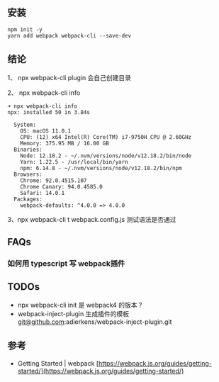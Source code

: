 ## 安装
```
npm init -y 
yarn add webpack webpack-cli --save-dev 
```

## 结论
1、 npx webpack-cli plugin 会自己创建目录

2、 npx webpack-cli info     

```
➜ npx webpack-cli info     
npx: installed 50 in 3.84s

  System:
    OS: macOS 11.0.1
    CPU: (12) x64 Intel(R) Core(TM) i7-9750H CPU @ 2.60GHz
    Memory: 375.95 MB / 16.00 GB
  Binaries:
    Node: 12.18.2 - ~/.nvm/versions/node/v12.18.2/bin/node
    Yarn: 1.22.5 - /usr/local/bin/yarn
    npm: 6.14.8 - ~/.nvm/versions/node/v12.18.2/bin/npm
  Browsers:
    Chrome: 92.0.4515.107
    Chrome Canary: 94.0.4585.0
    Safari: 14.0.1
  Packages:
    webpack-defaults: ^4.0.0 => 4.0.0
```

3、npx webpack-cli t webpack.config.js 测试语法是否通过

## FAQs
### 如何用 typescript 写 webpack插件

## TODOs
- npx webpack-cli init 是 webpack4 的版本 ?
- webpack-inject-plugin 生成插件的模板 git@github.com:adierkens/webpack-inject-plugin.git

## 参考
- Getting Started | webpack [https://webpack.js.org/guides/getting-started/](https://webpack.js.org/guides/getting-started/)
